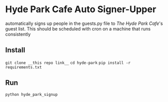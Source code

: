 # Hyde Park Cafe Auto Signer-Upper

automatically signs up people in the guests.py file to _The Hyde Park Cafe_'s
guest list. This should be scheduled with cron on a machine that
runs consistently


## Install

`git clone __this repo link__`
`cd hyde-park`
`pip install -r requirements.txt`

## Run

`python hyde_park_signup`
